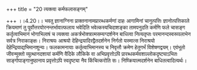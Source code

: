 +++
title = "20 त्यक्त्वा कर्मफलासङ्गम्"

+++
।।4.20।। भवतु ज्ञानाग्निना प्राक्तनानामप्रारब्धकर्मणां दाहः आगामिनां
चानुत्पत्तिः ज्ञानोत्पत्तिकाले क्रियमाणं तु
पूर्वोत्तरयोरनन्तर्भावात्फलाय भवेदिति भवेत्कस्यचिदाशङ्का तामपनुदति
कर्मणि फले चासङ्ग कर्तृत्वाभिमानं भोगाभिलाषं च त्यक्त्वा
अकर्त्रभोक्त्रात्मसम्यग्दर्शनेन बाधित्वा नित्यतृप्तः परमानन्दस्वरूपलाभेन
सर्वत्र निराकाङ्क्षः। निराश्रयः आश्रयो देहिन्द्रयादिरद्वैतदर्शनेन
निर्गतो यस्मात्स निराश्रयो देहेन्द्रियाद्यभिमानशून्यः। फलकामनायाः
कर्तृत्वाभिमानस्य च निवृत्तौ क्रमेण हेतुगर्भं विशेषणद्वयम्। एवंभूतो
जीवन्मुक्तो व्युत्थानदशायां कर्मणि वैदिके लौकिके वा अभिप्रवृत्तोऽपि
प्रारब्धकर्मवशाल्लोकदृष्ट्याऽभितः साङ्गोपाङ्गानुष्ठानाय प्रवृत्तोऽपि
स्वदृष्ट्या नैव किंचित्करोति सः। निष्क्रियात्मदर्शनेन
बाधितत्वादित्यर्थः।
